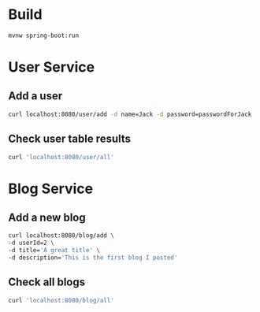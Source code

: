 # Build
```bash
mvnw spring-boot:run
```

# User Service
## Add a user
```bash
curl localhost:8080/user/add -d name=Jack -d password=passwordForJack
```

## Check user table results
```bash
curl 'localhost:8080/user/all'
```

# Blog Service
## Add a new blog
```bash
curl localhost:8080/blog/add \
-d userId=2 \
-d title='A great title' \
-d description='This is the first blog I posted'
```

## Check all blogs
```bash
curl 'localhost:8080/blog/all'
```
